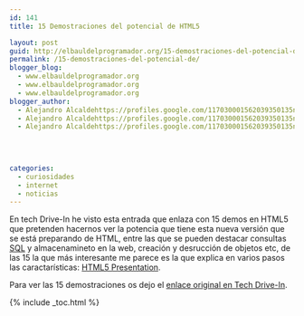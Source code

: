 ```yaml
---
id: 141
title: 15 Demostraciones del potencial de HTML5

layout: post
guid: http://elbauldelprogramador.org/15-demostraciones-del-potencial-de-html5/
permalink: /15-demostraciones-del-potencial-de/
blogger_blog:
  - www.elbauldelprogramador.org
  - www.elbauldelprogramador.org
  - www.elbauldelprogramador.org
blogger_author:
  - Alejandro Alcaldehttps://profiles.google.com/117030001562039350135noreply@blogger.com
  - Alejandro Alcaldehttps://profiles.google.com/117030001562039350135noreply@blogger.com
  - Alejandro Alcaldehttps://profiles.google.com/117030001562039350135noreply@blogger.com

  
  
  
categories:
  - curiosidades
  - internet
  - noticias
---
```

En tech Drive-In he visto esta entrada que enlaza con 15 demos en HTML5 que pretenden hacernos ver la potencia que tiene esta nueva versión que se está preparando de HTML, entre las que se pueden destacar consultas [SQL][1] y almacenamineto en la web, creación y desrucción de objetos etc, de las 15 la que más interesante me parece es la que explica en varios pasos las caractarísticas: <a target="_blank" href="http://slides.html5rocks.com/#landing-slide">HTML5 Presentation</a>.  
  
<!--more-->

Para ver las 15 demostraciones os dejo el <a target="_blank" href="http://www.techdrivein.com/2010/08/15-html5-demos-showcasing-prowess-of.html">enlace original en Tech Drive-In</a>.



 [1]: http://bashyc.blogspot.com/p/bases-de-datos.html

{% include _toc.html %}
